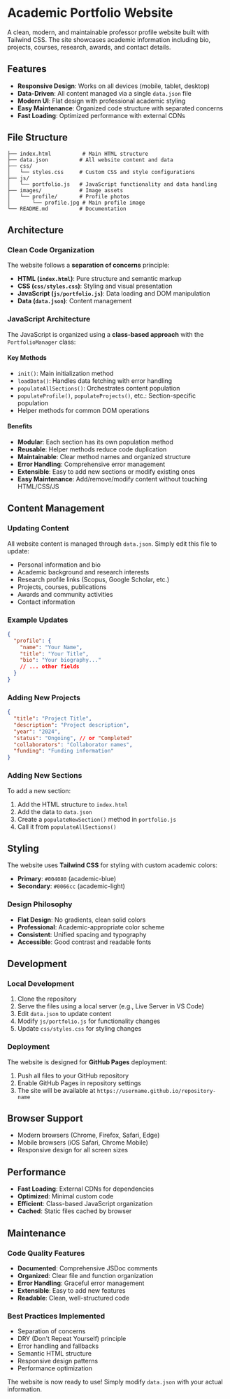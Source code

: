 # Academic Portfolio Website

A clean, modern, and maintainable professor profile website built with Tailwind CSS. The site showcases academic information including bio, projects, courses, research, awards, and contact details.

## Features

- **Responsive Design**: Works on all devices (mobile, tablet, desktop)
- **Data-Driven**: All content managed via a single `data.json` file
- **Modern UI**: Flat design with professional academic styling
- **Easy Maintenance**: Organized code structure with separated concerns
- **Fast Loading**: Optimized performance with external CDNs

## File Structure

```text
├── index.html          # Main HTML structure
├── data.json          # All website content and data
├── css/
│   └── styles.css     # Custom CSS and style configurations
├── js/
│   └── portfolio.js   # JavaScript functionality and data handling
├── images/            # Image assets
│   └── profile/       # Profile photos
│       └── profile.jpg # Main profile image
└── README.md          # Documentation
```

## Architecture

### Clean Code Organization

The website follows a **separation of concerns** principle:

- **HTML (`index.html`)**: Pure structure and semantic markup
- **CSS (`css/styles.css`)**: Styling and visual presentation
- **JavaScript (`js/portfolio.js`)**: Data loading and DOM manipulation
- **Data (`data.json`)**: Content management

### JavaScript Architecture

The JavaScript is organized using a **class-based approach** with the `PortfolioManager` class:

#### Key Methods

- `init()`: Main initialization method
- `loadData()`: Handles data fetching with error handling
- `populateAllSections()`: Orchestrates content population
- `populateProfile()`, `populateProjects()`, etc.: Section-specific population
- Helper methods for common DOM operations

#### Benefits

- **Modular**: Each section has its own population method
- **Reusable**: Helper methods reduce code duplication
- **Maintainable**: Clear method names and organized structure
- **Error Handling**: Comprehensive error management
- **Extensible**: Easy to add new sections or modify existing ones
- **Easy Maintenance**: Add/remove/modify content without touching HTML/CSS/JS

## Content Management

### Updating Content

All website content is managed through `data.json`. Simply edit this file to update:

- Personal information and bio
- Academic background and research interests
- Research profile links (Scopus, Google Scholar, etc.)
- Projects, courses, publications
- Awards and community activities
- Contact information

### Example Updates

```json
{
  "profile": {
    "name": "Your Name",
    "title": "Your Title",
    "bio": "Your biography..."
    // ... other fields
  }
}
```

### Adding New Projects

```json
{
  "title": "Project Title",
  "description": "Project description",
  "year": "2024",
  "status": "Ongoing", // or "Completed"
  "collaborators": "Collaborator names",
  "funding": "Funding information"
}
```

### Adding New Sections

To add a new section:

1. Add the HTML structure to `index.html`
2. Add the data to `data.json`
3. Create a `populateNewSection()` method in `portfolio.js`
4. Call it from `populateAllSections()`

## Styling

The website uses **Tailwind CSS** for styling with custom academic colors:

- **Primary**: `#004080` (academic-blue)
- **Secondary**: `#0066cc` (academic-light)

### Design Philosophy

- **Flat Design**: No gradients, clean solid colors
- **Professional**: Academic-appropriate color scheme
- **Consistent**: Unified spacing and typography
- **Accessible**: Good contrast and readable fonts

## Development

### Local Development

1. Clone the repository
2. Serve the files using a local server (e.g., Live Server in VS Code)
3. Edit `data.json` to update content
4. Modify `js/portfolio.js` for functionality changes
5. Update `css/styles.css` for styling changes

### Deployment

The website is designed for **GitHub Pages** deployment:

1. Push all files to your GitHub repository
2. Enable GitHub Pages in repository settings
3. The site will be available at `https://username.github.io/repository-name`

## Browser Support

- Modern browsers (Chrome, Firefox, Safari, Edge)
- Mobile browsers (iOS Safari, Chrome Mobile)
- Responsive design for all screen sizes

## Performance

- **Fast Loading**: External CDNs for dependencies
- **Optimized**: Minimal custom code
- **Efficient**: Class-based JavaScript organization
- **Cached**: Static files cached by browser

## Maintenance

### Code Quality Features

- **Documented**: Comprehensive JSDoc comments
- **Organized**: Clear file and function organization
- **Error Handling**: Graceful error management
- **Extensible**: Easy to add new features
- **Readable**: Clean, well-structured code

### Best Practices Implemented

- Separation of concerns
- DRY (Don't Repeat Yourself) principle
- Error handling and fallbacks
- Semantic HTML structure
- Responsive design patterns
- Performance optimization

The website is now ready to use! Simply modify `data.json` with your actual information.
